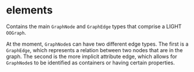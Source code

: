 # elements

Contains the main `GraphNode` and `GraphEdge` types that comprise a LIGHT `OOGraph`.

At the moment, `GraphNode`s can have two different edge types. The first is a `GraphEdge`, which represents a relation between two nodes that are in the graph. The second is the more implicit attribute edge, which allows for `GraphNode`s to be identified as containers or having certain properties.
